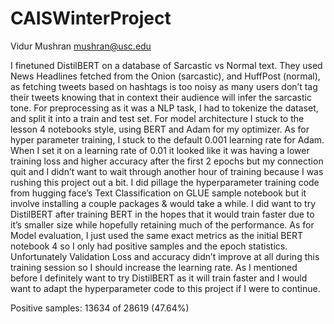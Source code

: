 # CAISWinterProject

Vidur Mushran
mushran@usc.edu

I finetuned DistilBERT on a database of Sarcastic vs Normal text. They used News Headlines fetched from the Onion (sarcastic), and HuffPost (normal), as fetching tweets based on hashtags is too noisy as many users don’t tag their tweets knowing that in context their audience will infer the sarcastic tone. For preprocessing as it was a NLP task, I had to tokenize the dataset, and split it into a train and test set. For model architecture I stuck to the lesson 4 notebooks style, using BERT and Adam for my optimizer. As for hyper parameter training, I stuck to the default 0.001 learning rate for Adam. When I set it on a learning rate of 0.01 it looked like it was having a lower training loss and higher accuracy after the first 2 epochs but my connection quit and I didn’t want to wait through another hour of training because I was rushing this project out a bit. I did pillage the hyperparameter training code from hugging face’s Text Classification on GLUE sample notebook but it involve installing a couple packages & would take a while. I did want to try DistilBERT after training BERT in the hopes that it would train faster due to it’s smaller size while hopefully retaining much of the performance. As for Model evaluation, I just used the same exact metrics as the initial BERT notebook 4 so I only had positive samples and the epoch statistics. Unfortunately Validation Loss and accuracy didn’t improve at all during this training session so I should increase the learning rate. As I mentioned before I definitely want to try DistilBERT as it will train faster and I would want to adapt the hyperparameter code to this project if I were to continue.


Positive samples: 13634 of 28619 (47.64%)
